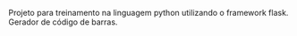 Projeto para treinamento na linguagem python utilizando o framework flask.
Gerador de código de barras.
